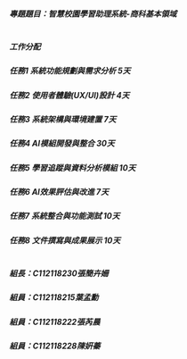 ##### 專題題目：智慧校園學習助理系統-商科基本領域
# 
##### 工作分配
##### 任務1 系統功能規劃與需求分析 5天
##### 任務2 使用者體驗(UX/UI)設計 4天
##### 任務3 系統架構與環境建置 7天
##### 任務4 AI模組開發與整合 30天
##### 任務5 學習追蹤與資料分析模組 10天
##### 任務6 AI效果評估與改進 7天
##### 任務7 系統整合與功能測試 10天
##### 任務8 文件撰寫與成果展示 10天
# 
##### 組長：C112118230張簡卉姍
##### 組員：C112118215葉孟勳
##### 組員：C112118222張芮晨
##### 組員：C112118228陳姸蓁


